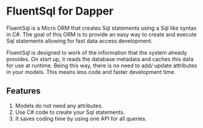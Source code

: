 # FluentSql for Dapper

FluentSql is a Micro ORM that creates Sql statements using a Sql like syntax in C#. The goal of this ORM is to provide an easy way to create and execute Sql statements allowing for fast data access development.

FluentSql is designed to work of the information that the system already provides. On start up, it reads the database metadata and caches this data for use at runtime. Being this way, there is no need to add/ update attributes in your models. This means less code and faster development time.


## Features

1. Models do not need any attributes.
2. Use C# code to create your Sql statements.
3. It saves coding time by using one API for all queries.





